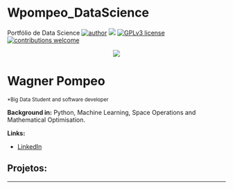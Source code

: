 # Wpompeo_DataScience
Portfólio de Data Science
[![author](https://img.shields.io/badge/Wpompeo-red.svg)](https://www.linkedin.com/in/carlosfab) [![](https://img.shields.io/badge/python-3.7+-blue.svg)](https://www.python.org/downloads/release/python-365/) [![GPLv3 license](https://img.shields.io/badge/License-GPLv3-blue.svg)](http://perso.crans.org/besson/LICENSE.html) [![contributions welcome](https://img.shields.io/badge/contributions-welcome-brightgreen.svg?style=flat)](https://github.com/carlosfab/data_science/issues)

<p align="center">
  <img src="https://raw.githubusercontent.com/carlosfab/template_portfolio/master/banner.png" >
</p>

# Wagner Pompeo
<sub>*Big Data Student and software developer</sub>



**Background in:** Python, Machine Learning, Space Operations and Mathematical Optimisation.

**Links:**
* [LinkedIn](https://https://www.linkedin.com/in/wagner-pompeo-a8856a9a)



## Projetos:








---





